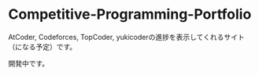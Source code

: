 # Competitive-Programming-Portfolio

AtCoder, Codeforces, TopCoder, yukicoderの進捗を表示してくれるサイト（になる予定）です。

開発中です。
